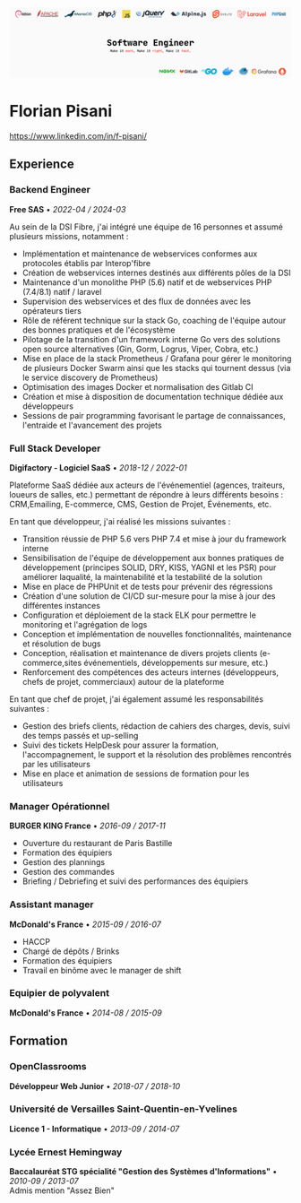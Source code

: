 <div style="text-align: center;"><img src="banner.png"></div>

# Florian Pisani
https://www.linkedin.com/in/f-pisani/


## Experience
### Backend Engineer
**Free SAS** • *2022-04 / 2024-03*

Au sein de la DSI Fibre, j'ai intégré une équipe de 16 personnes et assumé plusieurs missions, notamment :
- Implémentation et maintenance de webservices conformes aux protocoles établis par Interop'fibre
- Création de webservices internes destinés aux différents pôles de la DSI
- Maintenance d'un monolithe PHP (5.6) natif et de webservices PHP (7.4/8.1) natif / laravel
- Supervision des webservices et des flux de données avec les opérateurs tiers
- Rôle de référent technique sur la stack Go, coaching de l'équipe autour des bonnes pratiques et de l'écosystème
- Pilotage de la transition d'un framework interne Go vers des solutions open source alternatives 
(Gin, Gorm, Logrus, Viper, Cobra, etc.)
- Mise en place de la stack Prometheus / Grafana pour gérer le monitoring de plusieurs Docker Swarm ainsi que les stacks 
qui tournent dessus (via le service discovery de Prometheus)
- Optimisation des images Docker et normalisation des Gitlab CI
- Création et mise à disposition de documentation technique dédiée aux développeurs
- Sessions de pair programming favorisant le partage de connaissances, l'entraide et l'avancement des projets

### Full Stack Developer
**Digifactory - Logiciel SaaS** • *2018-12 / 2022-01*

Plateforme SaaS dédiée aux acteurs de l'événementiel (agences, traiteurs, loueurs de salles, etc.) 
permettant de répondre à leurs différents besoins : CRM,Emailing, E-commerce, CMS, Gestion de Projet, Événements, etc.

En tant que développeur, j'ai réalisé les missions suivantes :
- Transition réussie de PHP 5.6 vers PHP 7.4 et mise à jour du framework interne
- Sensibilisation de l'équipe de développement aux bonnes pratiques de développement 
(principes SOLID, DRY, KISS, YAGNI et les PSR) pour améliorer laqualité, la maintenabilité 
et la testabilité de la solution
- Mise en place de PHPUnit et de tests pour prévenir des régressions
- Création d'une solution de CI/CD sur-mesure pour la mise à jour des différentes instances
- Configuration et déploiement de la stack ELK pour permettre le monitoring et l'agrégation de logs
- Conception et implémentation de nouvelles fonctionnalités, maintenance et résolution de bugs
- Conception, réalisation et maintenance de divers projets clients 
(e-commerce,sites événementiels, développements sur mesure, etc.)
- Renforcement des compétences des acteurs internes (développeurs, chefs de projet, commerciaux) autour de la plateforme

En tant que chef de projet, j'ai également assumé les responsabilités suivantes :
- Gestion des briefs clients, rédaction de cahiers des charges, devis, suivi des temps passés et up-selling
- Suivi des tickets HelpDesk pour assurer la formation, l'accompagnement, le support et la résolution des 
problèmes rencontrés par les utilisateurs
- Mise en place et animation de sessions de formation pour les utilisateurs

### Manager Opérationnel
**BURGER KING France** • *2016-09 / 2017-11*
- Ouverture du restaurant de Paris Bastille
- Formation des équipiers
- Gestion des plannings
- Gestion des commandes
- Briefing / Debriefing et suivi des performances des équipiers

### Assistant manager
**McDonald's France** • *2015-09 / 2016-07*
- HACCP
- Chargé de dépôts / Brinks
- Formation des équipiers
- Travail en binôme avec le manager de shift

### Equipier de polyvalent
**McDonald's France** • *2014-08 / 2015-09*


## Formation
### OpenClassrooms
**Développeur Web Junior** • *2018-07 / 2018-10*

### Université de Versailles Saint-Quentin-en-Yvelines
**Licence 1 - Informatique** • *2013-09 / 2014-07*

### Lycée Ernest Hemingway
**Baccalauréat STG spécialité "Gestion des Systèmes d'Informations"** • *2010-09 / 2013-07*  
Admis mention "Assez Bien"

